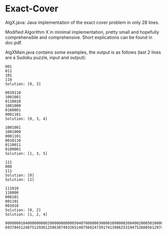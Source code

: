 # Exact-Cover
AlgX.java: Java implementation of the exact cover problem in only 28 lines.

Modified Algorithm X in minimal implementation, pretty small and hopefully comprehensible and comprehensive. Short explications can be found in doc.pdf.

AlgXMain.java contains some examples, the output is as follows (last 2 lines are a Sudoku puzzle, input and output):

```
001
011
101
110
Solution: [0, 3]

0010110
1001001
0110010
1001000
0100001
0001101
Solution: [0, 3, 4]

1001001
1001000
0001101
0010110
0110011
0100001
Solution: [1, 3, 5]

111
000
111
Solution: [0]
Solution: [2]

111010
110000
000101
001101
001010
Solution: [0, 2]
Solution: [1, 2, 4]

000000010400000000020000000000050407008000300001090000300400200050100000000806000
693784512487512936125963874932651487568247391741398625319475268856129743274836159

```
